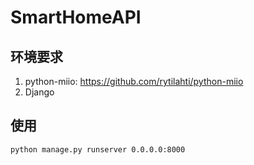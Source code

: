 # SmartHomeAPI

## 环境要求

1. python-miio: https://github.com/rytilahti/python-miio
2. Django

## 使用

```bash
python manage.py runserver 0.0.0.0:8000
```

